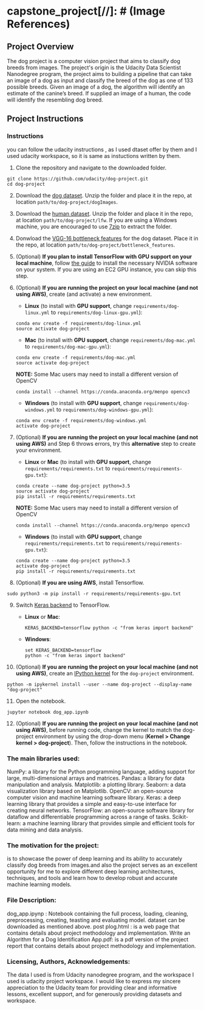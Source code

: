 # capstone_project[//]: # (Image References)

[image1]: ./images/sample_dog_output.png "Sample Output"
[image2]: ./images/vgg16_model.png "VGG-16 Model Keras Layers"
[image3]: ./images/vgg16_model_draw.png "VGG16 Model Figure"


## Project Overview

The dog project is a computer vision project that aims to classify dog breeds from images. The project's origin is the Udacity Data Scientist Nanodegree program, the project aims to building a pipeline that can take an image of a dog as input and classify the breed of the dog as one of 133 possible breeds.
Given an image of a dog, the algorithm will identify an estimate of the canine’s breed.  If supplied an image of a human, the code will identify the resembling dog breed.  




## Project Instructions

### Instructions
you can follow the udacity instructions , as I used dtaset offer by them and I used udacity workspace, so it is same as instuctions written by them.
1. Clone the repository and navigate to the downloaded folder.
```	
git clone https://github.com/udacity/dog-project.git
cd dog-project
```

2. Download the [dog dataset](https://s3-us-west-1.amazonaws.com/udacity-aind/dog-project/dogImages.zip).  Unzip the folder and place it in the repo, at location `path/to/dog-project/dogImages`. 

3. Download the [human dataset](https://s3-us-west-1.amazonaws.com/udacity-aind/dog-project/lfw.zip).  Unzip the folder and place it in the repo, at location `path/to/dog-project/lfw`.  If you are using a Windows machine, you are encouraged to use [7zip](http://www.7-zip.org/) to extract the folder. 

4. Donwload the [VGG-16 bottleneck features](https://s3-us-west-1.amazonaws.com/udacity-aind/dog-project/DogVGG16Data.npz) for the dog dataset.  Place it in the repo, at location `path/to/dog-project/bottleneck_features`.

5. (Optional) __If you plan to install TensorFlow with GPU support on your local machine__, follow [the guide](https://www.tensorflow.org/install/) to install the necessary NVIDIA software on your system.  If you are using an EC2 GPU instance, you can skip this step.

6. (Optional) **If you are running the project on your local machine (and not using AWS)**, create (and activate) a new environment.

	- __Linux__ (to install with __GPU support__, change `requirements/dog-linux.yml` to `requirements/dog-linux-gpu.yml`): 
	```
	conda env create -f requirements/dog-linux.yml
	source activate dog-project
	```  
	- __Mac__ (to install with __GPU support__, change `requirements/dog-mac.yml` to `requirements/dog-mac-gpu.yml`): 
	```
	conda env create -f requirements/dog-mac.yml
	source activate dog-project
	```  
	**NOTE:** Some Mac users may need to install a different version of OpenCV
	```
	conda install --channel https://conda.anaconda.org/menpo opencv3
	```
	- __Windows__ (to install with __GPU support__, change `requirements/dog-windows.yml` to `requirements/dog-windows-gpu.yml`):  
	```
	conda env create -f requirements/dog-windows.yml
	activate dog-project
	```

7. (Optional) **If you are running the project on your local machine (and not using AWS)** and Step 6 throws errors, try this __alternative__ step to create your environment.

	- __Linux__ or __Mac__ (to install with __GPU support__, change `requirements/requirements.txt` to `requirements/requirements-gpu.txt`): 
	```
	conda create --name dog-project python=3.5
	source activate dog-project
	pip install -r requirements/requirements.txt
	```
	**NOTE:** Some Mac users may need to install a different version of OpenCV
	```
	conda install --channel https://conda.anaconda.org/menpo opencv3
	```
	- __Windows__ (to install with __GPU support__, change `requirements/requirements.txt` to `requirements/requirements-gpu.txt`):  
	```
	conda create --name dog-project python=3.5
	activate dog-project
	pip install -r requirements/requirements.txt
	```
	
8. (Optional) **If you are using AWS**, install Tensorflow.
```
sudo python3 -m pip install -r requirements/requirements-gpu.txt
```
	
9. Switch [Keras backend](https://keras.io/backend/) to TensorFlow.
	- __Linux__ or __Mac__: 
		```
		KERAS_BACKEND=tensorflow python -c "from keras import backend"
		```
	- __Windows__: 
		```
		set KERAS_BACKEND=tensorflow
		python -c "from keras import backend"
		```

10. (Optional) **If you are running the project on your local machine (and not using AWS)**, create an [IPython kernel](http://ipython.readthedocs.io/en/stable/install/kernel_install.html) for the `dog-project` environment. 
```
python -m ipykernel install --user --name dog-project --display-name "dog-project"
```

11. Open the notebook.
```
jupyter notebook dog_app.ipynb
```

12. (Optional) **If you are running the project on your local machine (and not using AWS)**, before running code, change the kernel to match the dog-project environment by using the drop-down menu (**Kernel > Change kernel > dog-project**). Then, follow the instructions in the notebook.

### The main libraries used:              
NumPy: a library for the Python programming language, adding support for large, multi-dimensional arrays and matrices.
Pandas: a library for data manipulation and analysis.
Matplotlib: a plotting library.
Seaborn: a data visualization library based on Matplotlib. 
OpenCV: an open-source computer vision and machine learning software library.
Keras: a deep learning library that provides a simple and easy-to-use interface for creating neural networks.
TensorFlow: an open-source software library for dataflow and differentiable programming across a range of tasks.
Scikit-learn: a machine learning library that provides simple and efficient tools for data mining and data analysis.






### The motivation for the project:                     
is to showcase the power of deep learning and its ability to accurately classify dog breeds from images.and also the project serves as an excellent opportunity for me
 to explore different deep learning architectures, techniques, and tools and learn how to develop robust and accurate machine learning models.


### File Description:                          
dog_app.ipynp : Notebook containing the full process, loading, cleaning, preprocessing, creating, teasting and evaluating model.
dataset can be downloaded as mentioned above.
post plog.html : is a web page that contains details about project methodology and implementation.
Write an Algorithm for a Dog Identification App.pdf: is a pdf version of the project report that contains details about project methodology and implementation.

### Licensing, Authors, Acknowledgements:                              
The data I used is from Udacity nanodegree program, and the workspace I used is udacity project workspace.
I would like to express my sincere appreciation to the Udacity team for providing clear and informative lessons, excellent support, and for generously providing datasets and workspace.
